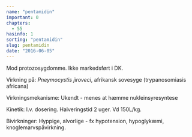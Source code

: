 ```yaml
---
name: "pentamidin"
important: 0
chapters:
  - 55
hasinfo: 1
sorting: "pentamidin"
slug: pentamidin
date: "2016-06-05"
---
```


Mod protozosygdomme. Ikke markedsført i DK.

Virkning på: <em>Pneymocystis jiroveci</em>, afrikansk sovesyge (trypanosomiasis
africana)

Virkningsmekanisme: Ukendt - menes at hæmme nukleinsyresyntese

Kinetik: I.v. dosering. Halveringstid 2 uger. Vd 150L/kg.

Bivirkninger: Hyppige, alvorlige - fx hypotension, hypoglykæmi,
knoglemarvspåvirkning.
